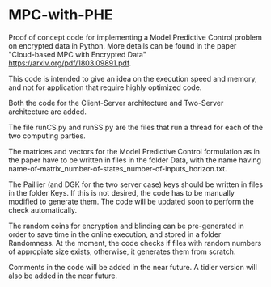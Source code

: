 # MPC-with-PHE

Proof of concept code for implementing a Model Predictive Control problem on encrypted data in Python. More details can be found in the paper "Cloud-based MPC with Encrypted Data" https://arxiv.org/pdf/1803.09891.pdf.

This code is intended to give an idea on the execution speed and memory, and not for application that require highly optimized code.

Both the code for the Client-Server architecture and Two-Server architecture are added.

The file runCS.py and runSS.py are the files that run a thread for each of the two computing parties. 

The matrices and vectors for the Model Predictive Control formulation as in the paper have to be written in files in the folder Data, with the name having name-of-matrix_number-of-states_number-of-inputs_horizon.txt. 

The Paillier (and DGK for the two server case) keys should be written in files in the folder Keys. If this is not desired, the code has to be manually modified to generate them. The code will be updated soon to perform the check automatically.

The random coins for encryption and blinding can be pre-generated in order to save time in the online execution, and stored in a folder Randomness. At the moment, the code checks if files with random numbers of appropiate size exists, otherwise, it generates them from scratch.

Comments in the code will be added in the near future. A tidier version will also be added in the near future.
